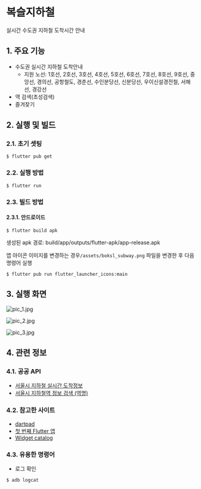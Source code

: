 # 복슬지하철
실시간 수도권 지하철 도착시간 안내

## 1. 주요 기능

- 수도권 실시간 지하철 도착안내
  - 지원 노선: 1호선, 2호선, 3호선, 4호선, 5호선, 6호선, 7호선, 8호선, 9호선, 중앙선, 경의선, 공항철도, 경춘선, 수인분당선, 신분당선, 우이신설경전철, 서해선, 경강선
- 역 검색(초성검색)
- 즐겨찾기

## 2. 실행 및 빌드
### 2.1. 초기 셋팅

```shell
$ flutter pub get
```

### 2.2. 실행 방법

```shell
$ flutter run
```

### 2.3. 빌드 방법 

#### 2.3.1. 안드로이드

```shell
$ flutter build apk
```

생성된 apk 경로: build/app/outputs/flutter-apk/app-release.apk

앱 아이콘 이미지를 변경하는 경우`/assets/boksl_subway.png` 파일을 변경한 후 다음 명령어 실행
```shell
$ flutter pub run flutter_launcher_icons:main
```

## 3. 실행 화면

![pic_1.jpg](doc/pic_1.jpg)

![pic_2.jpg](doc/pic_2.jpg)

![pic_3.jpg](doc/pic_3.jpg)

## 4. 관련 정보

### 4.1. 공공 API
- [서울시 지하철 실시간 도착정보](https://data.seoul.go.kr/dataList/OA-12764/F/1/datasetView.do)
- [서울시 지하철역 정보 검색 (역명)](https://data.seoul.go.kr/dataList/OA-121/S/1/datasetView.do)
  
### 4.2. 참고한 사이트
- [dartpad](https://dartpad.dev/)
- [첫 번째 Flutter 앱](https://codelabs.developers.google.com/codelabs/flutter-codelab-first?hl=ko)
- [Widget catalog](https://docs.flutter.dev/ui/widgets)

### 4.3. 유용한 명령어

- 로그 확인
```shell
$ adb logcat 
```
